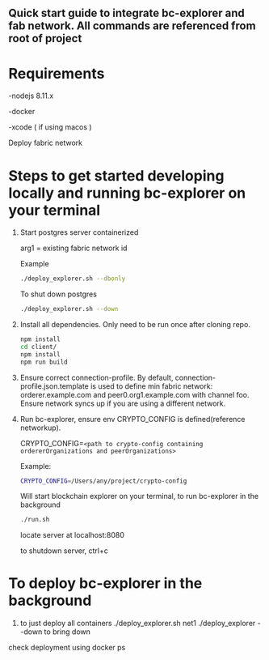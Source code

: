 ## Quick start guide to integrate bc-explorer and fab network. All commands are referenced from root of project

# Requirements

-nodejs 8.11.x

-docker

-xcode ( if using macos )

Deploy fabric network

# Steps to get started developing locally and running bc-explorer on your terminal

1. Start postgres server containerized

    arg1 = existing fabric network id
    
    Example

    ```bash
    ./deploy_explorer.sh --dbonly
    ```
    To shut down postgres
    
    ```bash
    ./deploy_explorer.sh --down
    ```
    
2.  Install all dependencies. Only need to be run once after cloning repo.

    ```bash
    npm install
    cd client/
    npm install
    npm run build
    ```
    
3.  Ensure correct connection-profile. By default, connection-profile.json.template is used to define min fabric network: orderer.example.com and peer0.org1.example.com with channel foo. Ensure network syncs up if you are using a different network.

4.  Run bc-explorer, ensure env CRYPTO_CONFIG is defined(reference networkup).

    CRYPTO_CONFIG=`<path to crypto-config containing ordererOrganizations and peerOrganizations>`
    
    Example:
    
    ```bash
    CRYPTO_CONFIG=/Users/any/project/crypto-config
    ```

    Will start blockchain explorer on your terminal, to run bc-explorer in the background 
    ```bash
    ./run.sh
    ```
    
    locate server at localhost:8080
    
    to shutdown server, ctrl+c

# To deploy bc-explorer in the background

1. to just deploy all containers ./deploy_explorer.sh net1 <name of current fab network>
./deploy_explorer --down to bring down

check deployment using docker ps